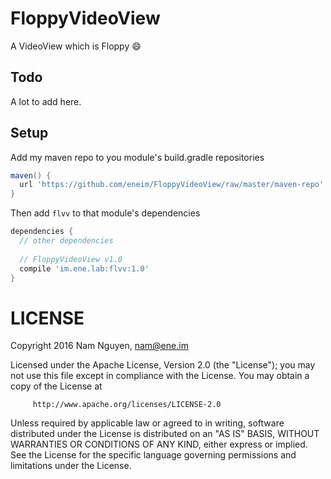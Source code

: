 FloppyVideoView
====

A VideoView which is Floppy :smile:

## Todo

A lot to add here.

## Setup

Add my maven repo to you module's build.gradle repositories

```groovy
maven() {
  url 'https://github.com/eneim/FloppyVideoView/raw/master/maven-repo'
}
```

Then add ```flvv``` to that module's dependencies

```groovy
dependencies {
  // other dependencies
  
  // FloppyVideoView v1.0
  compile 'im.ene.lab:flvv:1.0'
}
```

LICENSE
===

  Copyright 2016 Nam Nguyen, nam@ene.im

  Licensed under the Apache License, Version 2.0 (the "License");
  you may not use this file except in compliance with the License.
  You may obtain a copy of the License at

         http://www.apache.org/licenses/LICENSE-2.0

  Unless required by applicable law or agreed to in writing, software
  distributed under the License is distributed on an "AS IS" BASIS,
  WITHOUT WARRANTIES OR CONDITIONS OF ANY KIND, either express or implied.
  See the License for the specific language governing permissions and
  limitations under the License.
